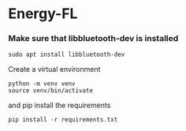 # Energy-FL

### Make sure that libbluetooth-dev is installed

```
sudo apt install libbluetooth-dev
```

Create a virtual environment

```
python -m venv venv
source venv/bin/activate
```

and pip install the requirements

```
pip install -r requirements.txt
```
